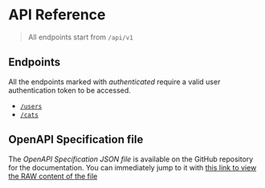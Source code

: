 # API Reference

> All endpoints start from `/api/v1`
## Endpoints
All the endpoints marked with *authenticated* require a valid user authentication token to be accessed.
- [`/users`](API-Users.md)
- [`/cats`](API-Cats.md)

## OpenAPI Specification file
The *OpenAPI Specification JSON file* is available on the GitHub repository for the documentation. You can immediately jump 
to it with [this link to view the RAW content of the file](https://raw.githubusercontent.com/C4lopsitta/cat-docs/refs/heads/main/cat-php-api_openapi.json)

